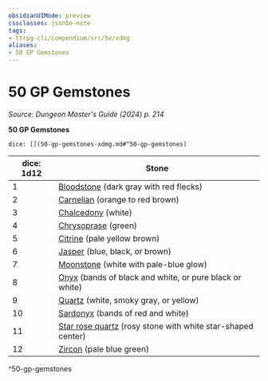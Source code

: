 ```yaml
---
obsidianUIMode: preview
cssclasses: json5e-note
tags:
- ttrpg-cli/compendium/src/5e/xdmg
aliases:
- 50 GP Gemstones
---
```

# 50 GP Gemstones
*Source: Dungeon Master's Guide (2024) p. 214* 

**50 GP Gemstones**

`dice: [](50-gp-gemstones-xdmg.md#^50-gp-gemstones)`

| dice: 1d12 | Stone |
|------------|-------|
| 1 | [Bloodstone](/3-Mechanics/CLI/items/bloodstone-xdmg.md) (dark gray with red flecks) |
| 2 | [Carnelian](/3-Mechanics/CLI/items/carnelian-xdmg.md) (orange to red brown) |
| 3 | [Chalcedony](/3-Mechanics/CLI/items/chalcedony-xdmg.md) (white) |
| 4 | [Chrysoprase](/3-Mechanics/CLI/items/chrysoprase-xdmg.md) (green) |
| 5 | [Citrine](/3-Mechanics/CLI/items/citrine-xdmg.md) (pale yellow brown) |
| 6 | [Jasper](/3-Mechanics/CLI/items/jasper-xdmg.md) (blue, black, or brown) |
| 7 | [Moonstone](/3-Mechanics/CLI/items/moonstone-xdmg.md) (white with pale-blue glow) |
| 8 | [Onyx](/3-Mechanics/CLI/items/onyx-xdmg.md) (bands of black and white, or pure black or white) |
| 9 | [Quartz](/3-Mechanics/CLI/items/quartz-xdmg.md) (white, smoky gray, or yellow) |
| 10 | [Sardonyx](/3-Mechanics/CLI/items/sardonyx-xdmg.md) (bands of red and white) |
| 11 | [Star rose quartz](/3-Mechanics/CLI/items/star-rose-quartz-xdmg.md) (rosy stone with white star-shaped center) |
| 12 | [Zircon](/3-Mechanics/CLI/items/zircon-xdmg.md) (pale blue green) |
^50-gp-gemstones